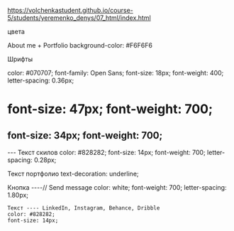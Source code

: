 https://volchenkastudent.github.io/course-5/students/yeremenko_denys/07_html/index.html


цвета

About me + Portfolio
background-color: #F6F6F6

Шрифты
<body>
    color: #070707;
    font-family: Open Sans;
    font-size: 18px;
    font-weight: 400;
</body>

<nav>
    letter-spacing: 0.36px;
</nav>

<h1>
    font-size: 47px;
    font-weight: 700;
</h1>

<h2>
    font-size: 34px;
    font-weight: 700;
</h2>


<p>
   --- Текст скилов
color: #828282;
font-size: 14px;
font-weight: 700;
letter-spacing: 0.28px;


Текст портфолио
text-decoration: underline;
</p>


<footer>
    Кнопка ----// Send message
    color: white;
    font-weight: 700;
    letter-spacing: 1.80px;

    Текст ---- LinkedIn, Instagram, Behance, Dribble
    color: #828282;
    font-size: 14px;
</footer>
